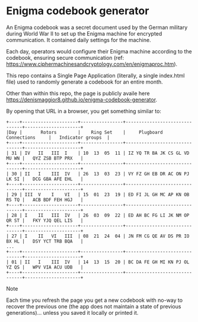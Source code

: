 # Enigma codebook generator

An Enigma codebook was a secret document used by the German military during World War II to set up the Enigma machine for encrypted communication. It contained daily settings for the machine. 

Each day, operators would configure their Enigma machine according to the codebook, ensuring secure communication (ref: https://www.ciphermachinesandcryptology.com/en/enigmaproc.htm).

This repo contains a Single Page Application (literally, a single index.html file) used to randomly generate a codebook for an entire month.

Other than within this repo, the page is publicly availe here https://denismaggior8.github.io/enigma-codebook-generator. 

By opening that URL in a browser, you get something similar to:

```
+----+---------------------+----------------+-------------------------------+---------------------+
|Day |       Rotors        |    Ring Set    |     Plugboard Connections     |   Indicator groups  |
+----+---------------------+----------------+-------------------------------+---------------------+
| 31 | IV   II   III  I    | 10  13  05  11 | IZ YQ TR BA JK CS GL VD MU WN |   QYZ ZSB BTP PRX   | 
+----+---------------------+----------------+-------------------------------+---------------------+
| 30 | II   I    III  IV   | 26  13  03  23 | VY FZ GH EB DR AC ON PJ LK SI |   DCG GBA AFE EHL   | 
+----+---------------------+----------------+-------------------------------+---------------------+
| 29 | III  V    I    VI   | 15  01  23  19 | ED FI JL GH MC AP KN OB RS TQ |   ACB BDF FEH HGJ   | 
+----+---------------------+----------------+-------------------------------+---------------------+
| 28 | I    II   III  IV   | 26  03  09  22 | ED AH BC FG LI JK NM OP QR ST |   FKY YJQ QEL LIS   | 
+----+---------------------+----------------+-------------------------------+---------------------+
| 27 | I    II   VI   III  | 08  21  24  04 | JN FM CG QE AV DS PR IO BX HL |   DSY YCT TRB BQA   | 
...
+----+---------------------+----------------+-------------------------------+---------------------+
| 01 | II   I    III  IV   | 14  13  15  20 | BC DA FE GH MI KN PJ OL YZ QS |   WPV VIA ACU UDB   | 
+----+---------------------+----------------+-------------------------------+---------------------+
```

> [!NOTE]  
> Each time you refresh the page you get a new codebook with no-way to recover the previous one (the app does not maintain a state of previous generations)... unless you saved it locally or printed it.